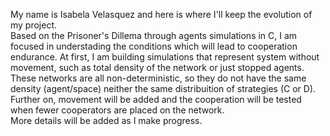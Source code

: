 My name is Isabela Velasquez and here is where I'll keep the evolution of my project. 
\
Based on the Prisoner's Dillema through agents simulations in C, I am focused in understading the conditions which will lead to cooperation endurance. At first, I am building simulations that represent system without movement, such as total density of the network or just stopped agents. These networks are all non-deterministic, so they do not have the same density (agent/space) neither the same distribuition of strategies (C or D). Further on, movement will be added and the cooperation will be tested when fewer cooperators are placed on the network.
\
More details will be added as I make progress.
